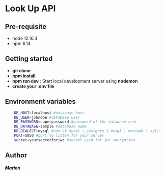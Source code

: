 # Look Up API

## Pre-requisite

- node 12.16.3
- npm 6.14

## Getting started

- **git clone**
- **npm install**
- **npm run dev** : Start local development server using **nodemon**
- **create your .env file**

## Environment variables

```bash
    DB_HOST=localhost #database host
    DB_USER=johndoe #database user
    DB_PASSWORD=superpassword #password of the database user
    DB_DATABASE=sample #database name
    DB_DIALECT=mysql #one of mysql | postgres | mssql | mariadb | sqlite
    PORT=5050 #port to listen for your server
    secret=yoursecretforjwt #secret used for jwt encryption
```

## Author


##### [Marion](https://github.com/Marion-H)

